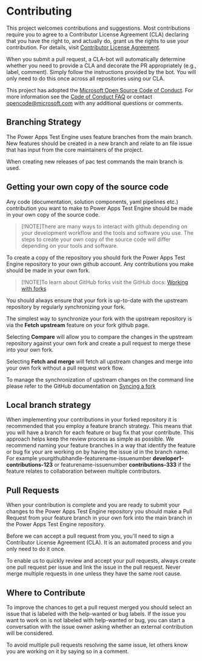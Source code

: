 # Contributing

This project welcomes contributions and suggestions. Most contributions require you to
agree to a Contributor License Agreement (CLA) declaring that you have the right to,
and actually do, grant us the rights to use your contribution. For details, visit
[Contributor License Agreement](https://cla.opensource.microsoft.com/).

When you submit a pull request, a CLA-bot will automatically determine whether you need
to provide a CLA and decorate the PR appropriately (e.g., label, comment). Simply follow the
instructions provided by the bot. You will only need to do this once across all repositories using our CLA.

This project has adopted the [Microsoft Open Source Code of Conduct](https://opensource.microsoft.com/codeofconduct/).
For more information see the [Code of Conduct FAQ](https://opensource.microsoft.com/codeofconduct/faq/)
or contact [opencode@microsoft.com](mailto:opencode@microsoft.com) with any additional questions or comments.

## Branching Strategy

The Power Apps Test Engine uses feature branches from the main branch. New features should be created in a new branch and relate to an file issue that has input from the core maintainers of the project.

When creating new releases of pac test commands the main branch is used.

## Getting your own copy of the source code

Any code (documentation, solution components, yaml pipelines etc.) contribution you want to make to Power Apps Test Engine should be made in your own copy of the source code.

> [!NOTE]There are many ways to interact with github depending on your development workflow and the tools and software you use. The steps to create your own copy of the source code will differ depending on your tools and software.

To create a copy of the repository you should fork the Power Apps Test Engine repository to your own github account.
Any contributions you make should be made in your own fork.

> [!NOTE]To learn about GitHub forks visit the GitHub docs: [Working with forks](https://docs.github.com/en/github/collaborating-with-pull-requests/working-with-forks/about-forks)

You should always ensure that your fork is up-to-date with the upstream repository by regularly synchronizing your fork.

The simplest way to synchronize your fork with the upstream repository is via the **Fetch upstream** feature on your fork github page.

Selecting **Compare** will allow you to compare the changes in the upstream repository against your own fork and create a pull request to merge these into your own fork.

Selecting **Fetch and merge** will fetch all upstream changes and merge into your own fork without a pull request work flow.

To manage the synchronization of upstream changes on the command line please refer to the GitHub documentation on [Syncing a fork](https://docs.github.com/en/github/collaborating-with-pull-requests/working-with-forks/syncing-a-fork)

## Local branch strategy

When implementing your contributions in your forked repository it is recommended that you employ a feature branch strategy. This means that you will have a branch for each feature or bug fix that your contribute. This approach helps keep the review process as simple as possible.
We recommend naming your feature branches in a way that identify the feature or bug fix your are working on by having the issue id in the branch name. For example yourgithubhandle-featurename-issuenumber **developer1-contributions-123** or featurename-issuenumber **contributions-333** if the feature relates to collaboration between multiple contributors.

## Pull Requests

When your contribution is complete and you are ready to submit your changes to the Power Apps Test Engine repository you should make a Pull Request from your feature branch in your own fork into the main branch in the Power Apps Test Engine repository.

Before we can accept a pull request from you, you'll need to sign a Contributor License Agreement (CLA). It is an automated process and you only need to do it once.

To enable us to quickly review and accept your pull requests, always create one pull request per issue and link the issue in the pull request. Never merge multiple requests in one unless they have the same root cause.

## Where to Contribute

To improve the chances to get a pull request merged you should select an issue that is labeled with the help-wanted or bug labels. If the issue you want to work on is not labeled with help-wanted or bug, you can start a conversation with the issue owner asking whether an external contribution will be considered.

To avoid multiple pull requests resolving the same issue, let others know you are working on it by saying so in a comment.
